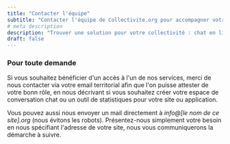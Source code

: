 ```yaml
---
title: "Contacter l'équipe"
subtitle: "Contacter l'équipe de Collectivite.org pour accompagner votre collectivité"
# meta description
description: "Trouver une solution pour votre collectivité : chat en ligne, suivi de statistiques de visite, conformité RGPD"
draft: false
---
```



### Pour toute demande

Si vous souhaitez bénéficier d'un accès à l'un de nos services, merci de nous contacter via votre email territorial afin que l'on puisse attester de votre bonn rôle, en nous décrivant si vous souhaitez créer votre espace de conversation chat ou un outil de statistiques pour votre site ou application.

Vous pouvez aussi nous envoyer un mail directement à <em>info@[le nom de ce site].org</em> (nous évitons les robots).
Présentez-nous simplement votre besoin en nous spécifiant l'adresse de votre site, nous vous communiquerons la démarche à suivre.
